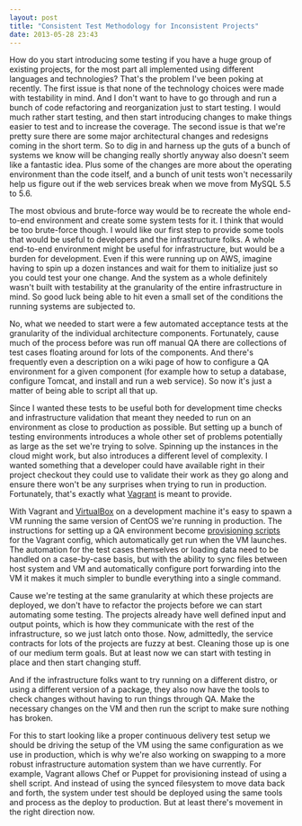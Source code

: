```yaml
---
layout: post
title: "Consistent Test Methodology for Inconsistent Projects"
date: 2013-05-28 23:43
---
```

How do you start introducing some testing if you have a huge group of existing
projects, for the most part all implemented using different languages and
technologies? That's the problem I've been poking at recently. The first issue
is that none of the technology choices were made with testability in mind. And
I don't want to have to go through and run a bunch of code refactoring and 
reorganization just to start testing. I would much rather start testing, and
then start introducing changes to make things easier to test and to increase
the coverage. The second issue is that we're pretty sure there are some major
architectural changes and redesigns coming in the short term. So to dig in and
harness up the guts of a bunch of systems we know will be changing really
shortly anyway also doesn't seem like a fantastic idea. Plus some of the
changes are more about the operating environment than the code itself, and
a bunch of unit tests won't necessarily help us figure out if the web services
break when we move from MySQL 5.5 to 5.6.

The most obvious and brute-force way would be to recreate the whole end-to-end
environment and create some system tests for it. I think that would be too
brute-force though. I would like our first step to provide some tools that
would be useful to developers and the infrastructure folks. A whole end-to-end
environment might be useful for infrastructure, but would be a burden for
development. Even if this were running up on AWS, imagine having to spin up
a dozen instances and wait for them to initialize just so you could test your
one change. And the system as a whole definitely wasn't built with testability
at the granularity of the entire infrastructure in mind. So good luck being
able to hit even a small set of the conditions the running systems are
subjected to.

No, what we needed to start were a few automated acceptance tests at the
granularity of the individual architecture components. Fortunately, cause much
of the process before was run off manual QA there are collections of test
cases floating around for lots of the components. And there's frequently even
a description on a wiki page of how to configure a QA environment for a given
component (for example how to setup a database, configure Tomcat, and install
and run a web service). So now it's just a matter of being able to script all
that up.

Since I wanted these tests to be useful both for development time checks and
infrastructure validation that meant they needed to run on an environment as
close to production as possible. But setting up a bunch of testing
environments introduces a whole other set of problems potentially as large as
the set we're trying to solve. Spinning up the instances in the cloud might
work, but also introduces a different level of complexity. I wanted
something that a developer could have available right in their project
checkout they could use to validate their work as they go along and ensure
there won't be any surprises when trying to run in production. Fortunately,
that's exactly what [Vagrant](http://www.vagrantup.com/) is meant to provide.

With Vagrant and [VirtualBox](https://www.virtualbox.org/) on a development
machine it's easy to spawn a VM running the same version of CentOS we're
running in production. The instructions for setting up a QA environment
become
[provisioning scripts](http://docs.vagrantup.com/v2/provisioning/index.html)
for the Vagrant config, which automatically get run when the VM launches.
The automation for the test cases themselves or loading data need to be
handled on a case-by-case basis, but with the ability to sync files between
host system and VM and automatically configure port forwarding into the VM
it makes it much simpler to bundle everything into a single command.

Cause we're testing at the same granularity at which these projects are
deployed, we don't have to refactor the projects before we can
start automating some testing. The projects already have well defined input
and output points, which is how they communicate with the rest of the 
infrastructure, so we just latch onto those. Now, admittedly, the service
contracts for lots of the projects are fuzzy at best. Cleaning those up is one
of our medium term goals. But at least now we can start with testing in place
and then start changing stuff.

And if the infrastructure folks want to try running on a different distro,
or using a different version of a package, they also now have the tools to
check changes without having to run things through QA.
Make the necessary changes on the VM and then run the script to make sure
nothing has broken.

For this to start looking like a proper continuous delivery test setup we
should be driving the setup of the VM using the same configuration as we use
in production, which is why we're also working on swapping to a more robust
infrastructure automation system than we have currently. For example, Vagrant
allows Chef or Puppet for provisioning instead of using a shell script. And
instead of using the synced filesystem to move data back and forth, the system
under test should be deployed using the same tools and process as the deploy
to production. But at least there's movement in the right direction now.
